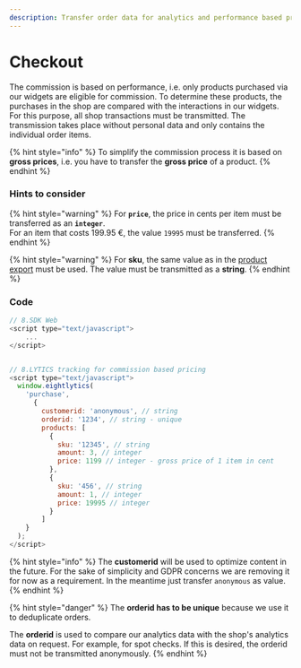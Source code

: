 ```yaml
---
description: Transfer order data for analytics and performance based pricing
---
```


# Checkout

The commission is based on performance, i.e. only products purchased via our widgets are eligible for commission. To determine these products, the purchases in the shop are compared with the interactions in our widgets. For this purpose, all shop transactions must be transmitted. The transmission takes place without personal data and only contains the individual order items.

{% hint style="info" %}
To simplify the commission process it is based on **gross prices**, i.e. you have to transfer the **gross price** of a product.
{% endhint %}

### Hints to consider

{% hint style="warning" %}
For **`price`**, the price in cents per item must be transferred as an **`integer`**.  
For an item that costs 199.95 €, the value `19995` must be transferred. 
{% endhint %}

{% hint style="warning" %}
For **sku**, the same value as in the [product export](../produktdaten-uebermitteln/stammdaten/details.md#sku-sku) must be used. The value must be transmitted as a **string**.
{% endhint %}

### Code

```javascript
// 8.SDK Web
<script type="text/javascript">
    ...
</script>


// 8.LYTICS tracking for commission based pricing
<script type="text/javascript">
  window.eightlytics(
    'purchase',
      {
        customerid: 'anonymous', // string
        orderid: '1234', // string - unique
        products: [
          {
            sku: '12345', // string
            amount: 3, // integer
            price: 1199 // integer - gross price of 1 item in cent
          },
          {
            sku: '456', // string
            amount: 1, // integer
            price: 19995 // integer
          }
        ]
    }  
  );
</script>
```

{% hint style="info" %}
The **customerid** will be used to optimize content in the future. For the sake of simplicity and GDPR concerns we are removing it for now as a requirement. In the meantime just transfer `anonymous` as value.
{% endhint %}

{% hint style="danger" %}
The **orderid has to be unique** because we use it to deduplicate orders.

The **orderid** is used to compare our analytics data with the shop's analytics data on request. For example, for spot checks. If this is desired, the orderid must not be transmitted anonymously.
{% endhint %}

